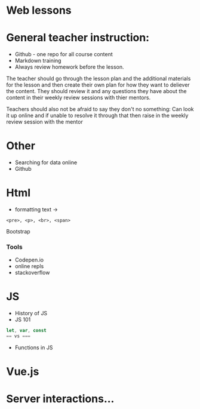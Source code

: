 # Web lessons

# General teacher instruction:
- Github - one repo for all course content
- Markdown training
- Always review homework before the lesson. 

The teacher should go through the lesson plan and the additional materials for the lesson and then create their own plan for how they want to deliever the content. They should review it and any questions they have about the content in their weekly review sessions with thier mentors.

Teachers should also not be afraid to say they don't no something: Can look it up online and if unable to resolve it through that then raise in the weekly review session with the mentor



# Other
- Searching for data online
- Github


# Html
- formatting text ->
```
<pre>, <p>, <br>, <span>
```

Bootstrap

### Tools
- Codepen.io
- online repls
- stackoverflow



# JS 
- History of JS
- JS 101
```js
let, var, const
== vs ===
```
- Functions in JS


# Vue.js


# Server interactions...
